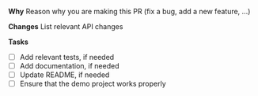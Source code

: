 **Why**
Reason why you are making this PR (fix a bug, add a new feature, ...)

**Changes**
List relevant API changes

**Tasks**
* [ ] Add relevant tests, if needed
* [ ] Add documentation, if needed
* [ ] Update README, if needed
* [ ] Ensure that the demo project works properly